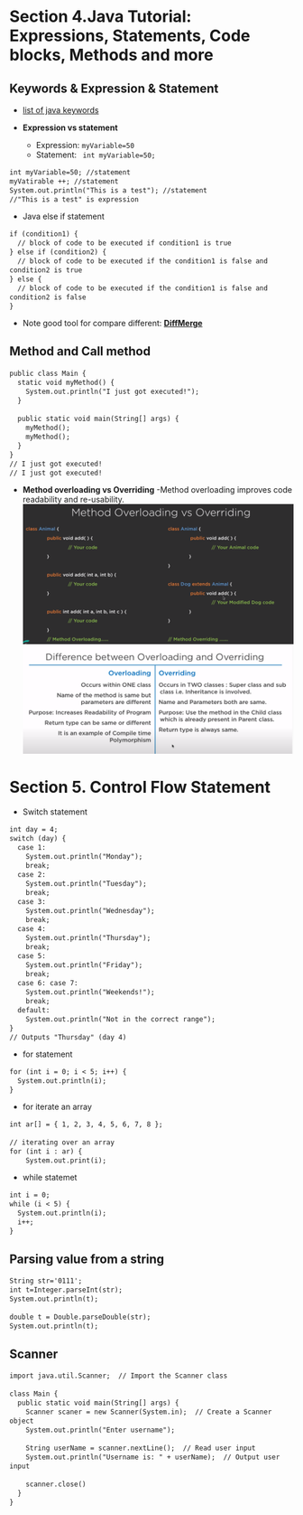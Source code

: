 # Section 4.Java Tutorial: Expressions, Statements, Code blocks, Methods and more

## Keywords & Expression & Statement
- [list of java keywords](https://en.wikipedia.org/wiki/List_of_Java_keywords)

- **Expression vs statement**
    - Expression: ```myVariable=50```
    - Statement: ``` int myVariable=50;```


```
int myVariable=50; //statement
myVatirable ++; //statement
System.out.println("This is a test"); //statement
//"This is a test" is expression
```

- Java else if statement
```
if (condition1) {
  // block of code to be executed if condition1 is true
} else if (condition2) {
  // block of code to be executed if the condition1 is false and condition2 is true
} else {
  // block of code to be executed if the condition1 is false and condition2 is false
}
```

- Note good tool for compare different: [**DiffMerge**](https://sourcegear.com/diffmerge/downloads.php)

## Method and Call method
```
public class Main {
  static void myMethod() {
    System.out.println("I just got executed!");
  }

  public static void main(String[] args) {
    myMethod();
    myMethod();
  }
}
// I just got executed!
// I just got executed!
```


- **Method overloading vs Overriding**
    -Method overloading improves code readability and re-usability. 
    ![02](https://raw.githubusercontent.com/suereey/java_basic_learning/main/screenshot/S3_screenshot/02.png)
    ![03](https://raw.githubusercontent.com/suereey/java_basic_learning/main/screenshot/S3_screenshot/03.png)

# Section 5. Control Flow Statement

- Switch statement
```
int day = 4;
switch (day) {
  case 1:
    System.out.println("Monday");
    break;
  case 2:
    System.out.println("Tuesday");
    break;
  case 3:
    System.out.println("Wednesday");
    break;
  case 4:
    System.out.println("Thursday");
    break;
  case 5:
    System.out.println("Friday");
    break;
  case 6: case 7:
    System.out.println("Weekends!");
    break;
  default:
    System.out.println("Not in the correct range");
}
// Outputs "Thursday" (day 4)
```

- for statement
```
for (int i = 0; i < 5; i++) {
  System.out.println(i);
}
```
- for iterate an array
```
int ar[] = { 1, 2, 3, 4, 5, 6, 7, 8 };

// iterating over an array
for (int i : ar) {
    System.out.print(i);
```

- while statemet
```
int i = 0;
while (i < 5) {
  System.out.println(i);
  i++;
}
```

## Parsing value from a string

```
String str='0111';
int t=Integer.parseInt(str);
System.out.println(t); 

double t = Double.parseDouble(str);
System.out.println(t); 
```

## Scanner
```
import java.util.Scanner;  // Import the Scanner class

class Main {
  public static void main(String[] args) {
    Scanner scaner = new Scanner(System.in);  // Create a Scanner object
    System.out.println("Enter username");

    String userName = scanner.nextLine();  // Read user input
    System.out.println("Username is: " + userName);  // Output user input

    scanner.close()
  }
}
```